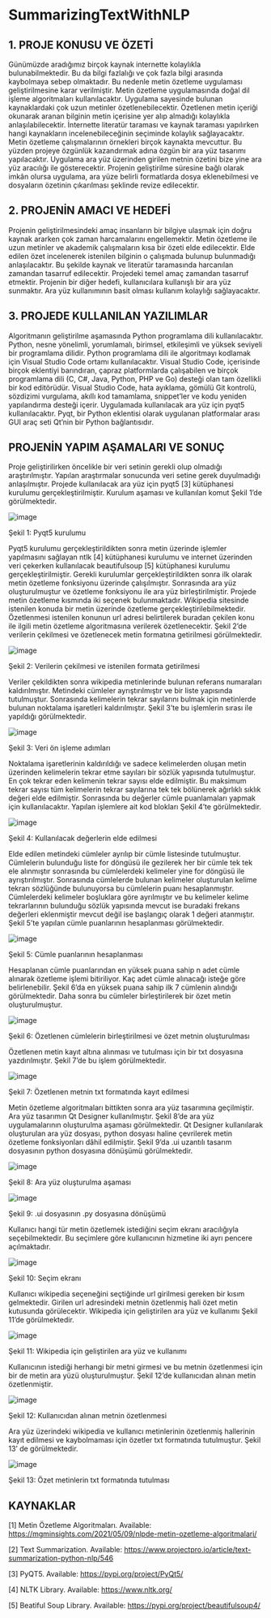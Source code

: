 <h1> SummarizingTextWithNLP </h1>
<h2> 1.	PROJE KONUSU VE ÖZETİ </h2>

Günümüzde aradığımız birçok kaynak internette kolaylıkla bulunabilmektedir. Bu da bilgi fazlalığı ve çok fazla bilgi arasında kaybolmaya sebep olmaktadır. Bu nedenle metin özetleme uygulaması geliştirilmesine karar verilmiştir. 
Metin özetleme uygulamasında doğal dil işleme algoritmaları kullanılacaktır. Uygulama sayesinde bulunan kaynaklardaki çok uzun metinler özetlenebilecektir. Özetlenen metin içeriği okunarak aranan bilginin metin içerisine yer alıp almadığı kolaylıkla anlaşılabilecektir. İnternette literatür taraması ve kaynak taraması yapılırken hangi kaynakların incelenebileceğinin seçiminde kolaylık sağlayacaktır.
Metin özetleme çalışmalarının örnekleri birçok kaynakta mevcuttur. Bu yüzden projeye özgünlük kazandırmak adına özgün bir ara yüz tasarımı yapılacaktır. Uygulama ara yüz üzerinden girilen metnin özetini bize yine ara yüz aracılığı ile gösterecektir. Projenin geliştirilme süresine bağlı olarak imkân olursa uygulama, ara yüze belirli formatlarda dosya eklenebilmesi ve dosyaların özetinin çıkarılması şeklinde revize edilecektir.


<h2> 2. PROJENİN AMACI VE HEDEFİ </h2>

Projenin geliştirilmesindeki amaç insanların bir bilgiye ulaşmak için doğru kaynak ararken çok zaman harcamalarını engellemektir. Metin özetleme ile uzun metinler ve akademik çalışmaların kısa bir özeti elde edilecektir. Elde edilen özet incelenerek istenilen bilginin o çalışmada bulunup bulunmadığı anlaşılacaktır. Bu şekilde kaynak ve literatür taramasında harcanılan zamandan tasarruf edilecektir.  Projedeki temel amaç zamandan tasarruf etmektir.
Projenin bir diğer hedefi, kullanıcılara kullanışlı bir ara yüz sunmaktır. Ara yüz kullanımının basit olması kullanım kolaylığı sağlayacaktır.


<h2> 3.	PROJEDE KULLANILAN YAZILIMLAR </h2>

Algoritmanın geliştirilme aşamasında Python programlama dili kullanılacaktır. Python, nesne yönelimli, yorumlamalı, birimsel, etkileşimli ve yüksek seviyeli bir programlama dilidir. Python programlama dili ile algoritmayı kodlamak için Visual Studio Code ortamı kullanılacaktır. Visual Studio Code, içerisinde birçok eklentiyi barındıran, çapraz platformlarda çalışabilen ve birçok programlama dili (C, C#, Java, Python, PHP ve Go) desteği olan tam özellikli bir kod editörüdür. Visual Studio Code, hata ayıklama, gömülü Git kontrolü, sözdizimi vurgulama, akıllı kod tamamlama, snippet’ler ve kodu yeniden yapılandırma desteği içerir. Uygulamada kullanılacak ara yüz için pyqt5 kullanılacaktır. Pyqt, bir Python eklentisi olarak uygulanan platformalar arası GUI araç seti Qt’nin bir Python bağlantısıdır. 
      

<h2> PROJENİN YAPIM AŞAMALARI VE SONUÇ </h2>

Proje geliştirilirken öncelikle bir veri setinin gerekli olup olmadığı araştırılmıştır. Yapılan araştırmalar sonucunda veri setine gerek duyulmadığı anlaşılmıştır. Projede kullanılacak ara yüz için pyqt5 [3] kütüphanesi kurulumu gerçekleştirilmiştir. Kurulum aşaması ve kullanılan komut Şekil 1’de görülmektedir.

![image](https://user-images.githubusercontent.com/59260491/207919743-8a381bad-71e3-4230-b456-38e0c25ff37c.png)

Şekil 1: Pyqt5 kurulumu

Pyqt5 kurulumu gerçekleştirildikten sonra metin üzerinde işlemler yapılmasını sağlayan ntlk [4] kütüphanesi kurulumu ve internet üzerinden veri çekerken kullanılacak beautifulsoup [5] kütüphanesi kurulumu gerçekleştirilmiştir. Gerekli kurulumlar gerçekleştirildikten sonra ilk olarak metin özetleme fonksiyonu üzerinde çalışılmıştır. Sonrasında ara yüz oluşturulmuştur ve özetleme fonksiyonu ile ara yüz birleştirilmiştir. 
Projede metin özetleme kısmında iki seçenek bulunmaktadır. Wikipedia sitesinde istenilen konuda bir metin üzerinde özetleme gerçekleştirilebilmektedir. Özetlenmesi istenilen konunun url adresi belirtilerek buradan çekilen konu ile ilgili metin özetleme algoritmasına verilerek özetlenecektir.  Şekil 2’de verilerin çekilmesi ve özetlenecek metin formatına getirilmesi görülmektedir.

![image](https://user-images.githubusercontent.com/59260491/207919826-641c625e-8130-43ca-bc20-a7cbe348f1d7.png)

Şekil 2: Verilerin çekilmesi ve istenilen formata getirilmesi

Veriler çekildikten sonra wikipedia metinlerinde bulunan referans numaraları kaldırılmıştır. Metindeki cümleler ayrıştırılmıştır ve bir liste yapısında tutulmuştur. Sonrasında kelimelerin tekrar sayılarını bulmak için metinlerde bulunan noktalama işaretleri kaldırılmıştır. Şekil 3’te bu işlemlerin sırası ile yapıldığı görülmektedir.

![image](https://user-images.githubusercontent.com/59260491/207919912-61ddc7e2-5411-49b0-a8d2-56b1ab2e9812.png)

Şekil 3: Veri ön işleme adımları
										
Noktalama işaretlerinin kaldırıldığı ve sadece kelimelerden oluşan metin üzerinden kelimelerin tekrar etme sayıları bir sözlük yapısında tutulmuştur. En çok tekrar eden kelimenin tekrar sayısı elde edilmiştir. Bu maksimum tekrar sayısı tüm kelimelerin tekrar sayılarına tek tek bölünerek ağırlıklı sıklık değeri elde edilmiştir. Sonrasında bu değerler cümle puanlamaları yapmak için kullanılacaktır. Yapılan işlemlere ait kod blokları Şekil 4’te görülmektedir.

![image](https://user-images.githubusercontent.com/59260491/207919987-defd2354-5a2d-4b2e-947c-877f49275a87.png)
 
Şekil 4: Kullanılacak değerlerin elde edilmesi

Elde edilen metindeki cümleler ayrılıp bir cümle listesinde tutulmuştur. Cümlelerin bulunduğu liste for döngüsü ile gezilerek her bir cümle tek tek ele alınmıştır sonrasında bu cümlelerdeki kelimeler yine for döngüsü ile ayrıştırılmıştır. Sonrasında cümlelerde bulunan kelimeler oluşturulan kelime tekrarı sözlüğünde bulunuyorsa bu cümlelerin puanı hesaplanmıştır. Cümlelerdeki kelimeler boşluklara göre ayrılmıştır ve bu kelimeler kelime tekrarlarının bulunduğu sözlük yapısında mevcut ise buradaki frekans değerleri eklenmiştir mevcut değil ise başlangıç olarak 1 değeri atanmıştır. Şekil 5’te yapılan cümle puanlarının hesaplanması görülmektedir.

![image](https://user-images.githubusercontent.com/59260491/207920073-c53c77f1-7a98-4d27-b5d6-c319f00baf65.png)

Şekil 5: Cümle puanlarının hesaplanması
	
Hesaplanan cümle puanlarından en yüksek puana sahip n adet cümle alınarak özetleme işlemi bitiriliyor. Kaç adet cümle alınacağı isteğe göre belirlenebilir.  Şekil 6’da en yüksek puana sahip ilk 7 cümlenin alındığı görülmektedir. Daha sonra bu cümleler birleştirilerek bir özet metin oluşturulmuştur.

![image](https://user-images.githubusercontent.com/59260491/207920153-bff8b536-dcfb-41ae-862a-894e1d517b76.png)
 
Şekil 6: Özetlenen cümlelerin birleştirilmesi ve özet metnin oluşturulması

Özetlenen metin kayıt altına alınması ve tutulması için bir txt dosyasına yazdırılmıştır. Şekil 7’de bu işlem görülmektedir.

![image](https://user-images.githubusercontent.com/59260491/207920205-b9d2cb59-a329-4a9d-9b08-a96452f71e3f.png) 

Şekil 7: Özetlenen metnin txt formatında kayıt edilmesi


Metin özetleme algoritmaları bittikten sonra ara yüz tasarımına geçilmiştir. Ara yüz tasarımın Qt Designer kullanılmıştır. Şekil 8’de ara yüz uygulamalarının oluşturulma aşaması görülmektedir. Qt Designer kullanılarak oluşturulan ara yüz dosyası, python dosyası haline çevrilerek metin özetleme fonksiyonları dâhil edilmiştir. Şekil 9’da .ui uzantılı tasarım dosyasının python dosyasına dönüşümü görülmektedir.

![image](https://user-images.githubusercontent.com/59260491/207920296-1eee9204-bad1-4f53-8304-33fd0b3baf70.png)
 
Şekil 8: Ara yüz oluşturulma aşaması

![image](https://user-images.githubusercontent.com/59260491/207920349-f8df010d-911d-4a72-a83a-35b82eb7802f.png)
 
Şekil 9: .ui dosyasının .py dosyasına dönüşümü


Kullanıcı hangi tür metin özetlemek istediğini seçim ekranı aracılığıyla seçebilmektedir. Bu seçimlere göre kullanıcının hizmetine iki ayrı pencere açılmaktadır.

![image](https://user-images.githubusercontent.com/59260491/207920386-a1d5af31-3ff7-4367-9580-b29217325888.png)

Şekil 10: Seçim ekranı


Kullanıcı wikipedia seçeneğini seçtiğinde url girilmesi gereken bir kısım gelmektedir. Girilen url adresindeki metnin özetlenmiş hali özet metin kutusunda görülecektir. Wikipedia için geliştirilen ara yüz ve kullanımı Şekil 11’de görülmektedir.

![image](https://user-images.githubusercontent.com/59260491/207920435-be6de91f-5b1b-464b-828f-657da5b29bb5.png)
 
Şekil 11: Wikipedia için geliştirilen ara yüz ve kullanımı


Kullanıcının istediği herhangi bir metni girmesi ve bu metnin özetlenmesi için bir de metin ara yüzü oluşturulmuştur. Şekil 12’de kullanıcıdan alınan metin özetlenmiştir.

![image](https://user-images.githubusercontent.com/59260491/207920496-42c12022-590e-45e2-a3c5-854c2fd727bc.png)
 
Şekil 12: Kullanıcıdan alınan metnin özetlenmesi

Ara yüz üzerindeki wikipedia ve kullanıcı metinlerinin özetlenmiş hallerinin kayıt edilmesi ve kaybolmaması için özetler txt formatında tutulmuştur. Şekil 13’ de görülmektedir.

![image](https://user-images.githubusercontent.com/59260491/207920549-adc12814-b9ce-49df-aa5d-288de74e8a6c.png)
 
Şekil 13: Özet metinlerin txt formatında tutulması


<h2> KAYNAKLAR </h2>

[1]	Metin Özetleme Algoritmaları. Available: https://mgminsights.com/2021/05/09/nlpde-metin-ozetleme-algoritmalari/

[2]	Text Summarization. Available: https://www.projectpro.io/article/text-summarization-python-nlp/546

[3]	PyQT5. Available: https://pypi.org/project/PyQt5/

[4]	NLTK Library. Available: https://www.nltk.org/

[5]	Beatiful Soup Library. Available: https://pypi.org/project/beautifulsoup4/








 
